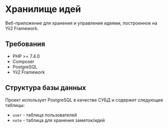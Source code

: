 # Хранилище идей

Веб-приложение для хранения и управления идеями, построенное на Yii2 Framework.

## Требования

- PHP >= 7.4.0
- Composer
- PostgreSQL
- Yii2 Framework

## Структура базы данных

Проект использует PostgreSQL в качестве СУБД и содержит следующие таблицы:
- `user` - таблица пользователей
- `note` - таблица для хранения заметок/идей
